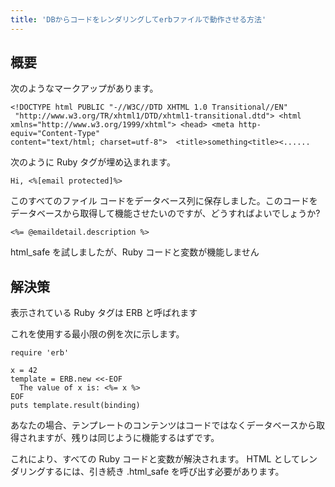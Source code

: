 ```yaml
---
title: 'DBからコードをレンダリングしてerbファイルで動作させる方法'
---
```


## 概要
次のようなマークアップがあります。

```
<!DOCTYPE html PUBLIC "-//W3C//DTD XHTML 1.0 Transitional//EN" 
 "http://www.w3.org/TR/xhtml1/DTD/xhtml1-transitional.dtd"> <html 
xmlns="http://www.w3.org/1999/xhtml"> <head> <meta http-equiv="Content-Type" 
content="text/html; charset=utf-8">  <title>something<title><......

```
次のように Ruby タグが埋め込まれます。

```
Hi, <%[email protected]%> 

```
このすべてのファイル コードをデータベース列に保存しました。このコードをデータベースから取得して機能させたいのですが、どうすればよいでしょうか?

```
<%= @emaildetail.description %>

```
html_safe を試しましたが、Ruby コードと変数が機能しません

## 解決策
表示されている Ruby タグは ERB と呼ばれます

これを使用する最小限の例を次に示します。

```
require 'erb'

x = 42
template = ERB.new <<-EOF
  The value of x is: <%= x %>
EOF
puts template.result(binding)

```
あなたの場合、テンプレートのコンテンツはコードではなくデータベースから取得されますが、残りは同じように機能するはずです。

これにより、すべての Ruby コードと変数が解決されます。 HTML としてレンダリングするには、引き続き .html_safe を呼び出す必要があります。

